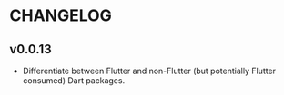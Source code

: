 # CHANGELOG

## v0.0.13

- Differentiate between Flutter and non-Flutter (but potentially Flutter consumed) Dart packages.
